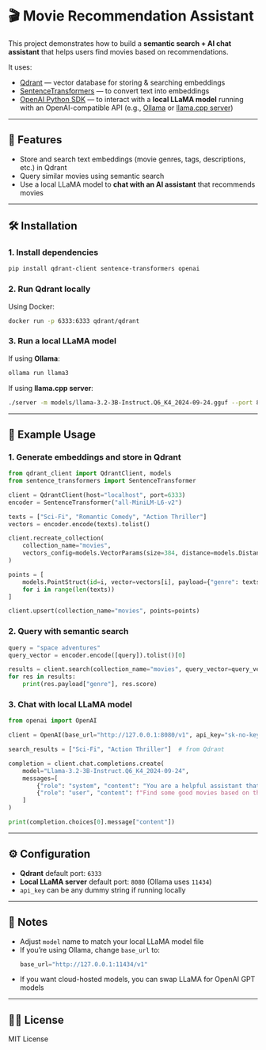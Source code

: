 # 🎬 Movie Recommendation Assistant

This project demonstrates how to build a **semantic search + AI chat assistant** that helps users find movies based on recommendations.  

It uses:  
- [Qdrant](https://qdrant.tech/) — vector database for storing & searching embeddings  
- [SentenceTransformers](https://www.sbert.net/) — to convert text into embeddings  
- [OpenAI Python SDK](https://github.com/openai/openai-python) — to interact with a **local LLaMA model** running with an OpenAI-compatible API (e.g., [Ollama](https://ollama.ai/) or [llama.cpp server](https://github.com/ggerganov/llama.cpp))  

---

## 🚀 Features
- Store and search text embeddings (movie genres, tags, descriptions, etc.) in Qdrant  
- Query similar movies using semantic search  
- Use a local LLaMA model to **chat with an AI assistant** that recommends movies  

---

## 🛠️ Installation

### 1. Install dependencies
```bash
pip install qdrant-client sentence-transformers openai
```

### 2. Run Qdrant locally
Using Docker:
```bash
docker run -p 6333:6333 qdrant/qdrant
```

### 3. Run a local LLaMA model
If using **Ollama**:
```bash
ollama run llama3
```

If using **llama.cpp server**:
```bash
./server -m models/llama-3.2-3B-Instruct.Q6_K4_2024-09-24.gguf --port 8080
```

---

## 📂 Example Usage

### 1. Generate embeddings and store in Qdrant
```python
from qdrant_client import QdrantClient, models
from sentence_transformers import SentenceTransformer

client = QdrantClient(host="localhost", port=6333)
encoder = SentenceTransformer("all-MiniLM-L6-v2")

texts = ["Sci-Fi", "Romantic Comedy", "Action Thriller"]
vectors = encoder.encode(texts).tolist()

client.recreate_collection(
    collection_name="movies",
    vectors_config=models.VectorParams(size=384, distance=models.Distance.COSINE),
)

points = [
    models.PointStruct(id=i, vector=vectors[i], payload={"genre": texts[i]})
    for i in range(len(texts))
]

client.upsert(collection_name="movies", points=points)
```

### 2. Query with semantic search
```python
query = "space adventures"
query_vector = encoder.encode([query]).tolist()[0]

results = client.search(collection_name="movies", query_vector=query_vector, limit=3)
for res in results:
    print(res.payload["genre"], res.score)
```

### 3. Chat with local LLaMA model
```python
from openai import OpenAI

client = OpenAI(base_url="http://127.0.0.1:8080/v1", api_key="sk-no-key")

search_results = ["Sci-Fi", "Action Thriller"]  # from Qdrant

completion = client.chat.completions.create(
    model="Llama-3.2-3B-Instruct.Q6_K4_2024-09-24",
    messages=[
        {"role": "system", "content": "You are a helpful assistant that helps people find movies."},
        {"role": "user", "content": f"Find some good movies based on these recommendations: {search_results}"}
    ]
)

print(completion.choices[0].message["content"])
```

---

## ⚙️ Configuration
- **Qdrant** default port: `6333`  
- **Local LLaMA server** default port: `8080` (Ollama uses `11434`)  
- `api_key` can be any dummy string if running locally  

---

## 📌 Notes
- Adjust `model` name to match your local LLaMA model file  
- If you’re using Ollama, change `base_url` to:
  ```python
  base_url="http://127.0.0.1:11434/v1"
  ```
- If you want cloud-hosted models, you can swap LLaMA for OpenAI GPT models  

---

## 🧑‍💻 License
MIT License  
